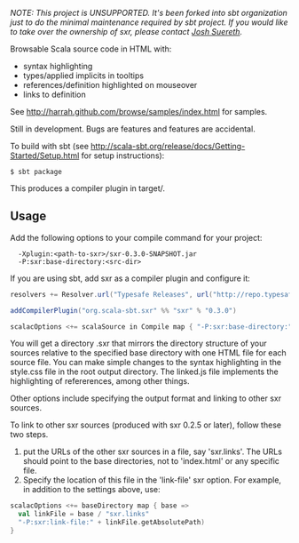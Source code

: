 _NOTE: This project is UNSUPPORTED. It's been forked into sbt organization just to do the minimal maintenance required by sbt project. If you would like to take over the ownership of sxr, please contact [Josh Suereth](mailto:joshua.suereth@typesafe.com)._

Browsable Scala source code in HTML with:

- syntax highlighting
- types/applied implicits in tooltips
- references/definition highlighted on mouseover
- links to definition

See <http://harrah.github.com/browse/samples/index.html> for samples.

Still in development.  Bugs are features and features are accidental.

To build with sbt (see <http://scala-sbt.org/release/docs/Getting-Started/Setup.html> for setup instructions):

```
$ sbt package
```

This produces a compiler plugin in target/.

## Usage

Add the following options to your compile command for your project:

```
  -Xplugin:<path-to-sxr>/sxr-0.3.0-SNAPSHOT.jar
  -P:sxr:base-directory:<src-dir>
```

If you are using sbt, add sxr as a compiler plugin and configure it:

```scala
resolvers += Resolver.url("Typesafe Releases", url("http://repo.typesafe.com/typesafe/ivy-releases"))(Resolver.ivyStylePatterns)

addCompilerPlugin("org.scala-sbt.sxr" %% "sxr" % "0.3.0")

scalacOptions <+= scalaSource in Compile map { "-P:sxr:base-directory:" + _.getAbsolutePath }
```

You will get a directory <classes-output>.sxr that mirrors the directory structure of your sources relative
to the specified base directory with one HTML file for each source file.  You can make simple
changes to the syntax highlighting in the style.css file in the root output directory.  The linked.js
file implements the highlighting of refererences, among other things.

Other options include specifying the output format and linking to other sxr sources.

To link to other sxr sources (produced with sxr 0.2.5 or later), follow these two steps.

1. put the URLs of the other sxr sources in a file, say 'sxr.links'.  The URLs should point to the base directories, not to 'index.html' or any specific file.
2. Specify the location of this file in the 'link-file' sxr option.  For example, in addition to the settings above, use:

```scala
scalacOptions <+= baseDirectory map { base =>
  val linkFile = base / "sxr.links"
  "-P:sxr:link-file:" + linkFile.getAbsolutePath)
}
```
